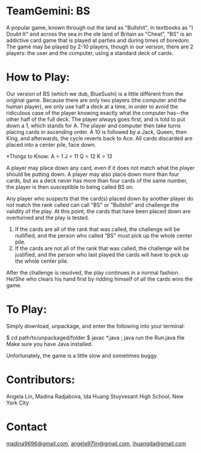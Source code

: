 TeamGemini: BS
==========

A popular game, known through out the land as "Bullshit", in textbooks as "I Doubt It" and across the sea in the ole 
land of Britain as "Cheat", "BS" is an addictive card game that is played at parties and during times of boredom. 
The game may be played by 2-10 players, though in our version, there are 2 players: the user and the computer, using
a standard deck of cards. 

How to Play:
===========
Our version of BS (which we dub, BlueSushi) is a little different from the original game. Because there are only two players (the computer and the human player), we only use half a deck at a time, in order to avoid the ridiculous case of the player knowing exactly what the computer has--the other half of the full deck. The player always goes first, and is told to put down a 1, which stands for A. The player and computer then take turns placing cards in ascending order. A 10 is followed by a Jack, Queen, then King, and afterwards, the cycle reverts back to Ace. All cards discarded are placed into a center pile, face down.

*Things to Know:
A = 1
J = 11
Q = 12
K = 13

A player may place down any card, even if it does not match what the player should be putting down. A player may also place down more than four cards, but as a deck never has more than four cards of the same number, the player is then susceptible to being called BS on.

Any player who suspects that the card(s) placed down by another player do not match the rank called can call "BS" or
"Bullshit" and challenge the validity of the play. At this point, the cards that have been placed down are overturned and the play is tested.
  1. If the cards are all of the rank that was called, the challenge will be nullified, and the person who called "BS" must pick up the whole center pile.
  2. If the cards are not all of the rank that was called, the challenge will be justified, and the person who last played the cards will have to pick up the whole center pile.

After the challenge is resolved, the play continues in a normal fashion. He/She who clears his hand first by ridding himself of all the cards wins the game.

To Play:
=======
Simply download, unpackage, and enter the following into your terminal:

$ cd path/to/unpackaged/folder
$ javac *.java ; java run the Run.java file
Make sure you have Java installed.

Unfortunately, the game is a little slow and sometimes buggy.

Contributors:
===========
Angela Lin, Madina Radjabova, Ida Huang
Stuyvesant High School, New York City

Contact
=======
madina9696@gmail.com, angela97lin@gmail.com, ihuangda@gmail.com
